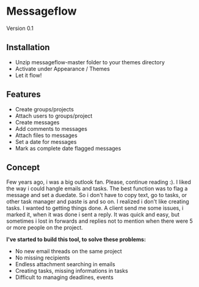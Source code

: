Messageflow
===========

Version 0.1

Installation
------------
* Unzip messageflow-master folder to your themes directory
* Activate under Appearance / Themes
* Let it flow!

Features
--------
* Create groups/projects
* Attach users to groups/project
* Create messages
* Add comments to messages
* Attach files to messages
* Set a date for messages
* Mark as complete date flagged messages

Concept
-------
Few years ago, i was a big outlook fan. Please, continue reading :). 
I liked the way i could hangle emails and tasks. The best function was to flag a message and set a duedate. 
So i don't have to copy text, go to tasks, or other task manager and paste is and so on.
I realized i don't like creating tasks. I wanted to getting things done. A client send me some issues, i marked it, when it was done i sent a reply.
It was quick and easy, but sometimes i lost in forwards and replies not to mention when there were 5 or more people on the project. 

**I've started to build this tool, to solve these problems:**
* No new email threads on the same project
* No missing recipients
* Endless attachment searching in emails
* Creating tasks, missing informations in tasks
* Difficult to managing deadlines, events



